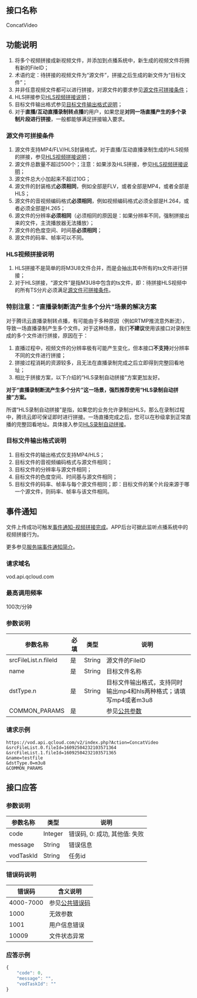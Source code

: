 ## 接口名称
ConcatVideo

## 功能说明
1. 将多个视频拼接成新视频文件，并添加到点播系统中，新生成的视频文件将拥有新的FileID；
1. 术语约定：待拼接的视频文件为“源文件”，拼接之后生成的新文件为“目标文件”；
1. 并非任意视频文件都可以进行拼接，对源文件的要求参见[源文件可拼接条件](#.E6.BA.90.E6.96.87.E4.BB.B6.E5.8F.AF.E6.8B.BC.E6.8E.A5.E6.9D.A1.E4.BB.B6)；
1. HLS拼接参见[HLS视频拼接说明](#hls.E8.A7.86.E9.A2.91.E6.8B.BC.E6.8E.A5.E8.AF.B4.E6.98.8E)；
1. 目标文件输出格式参见[目标文件输出格式说明](#.E7.9B.AE.E6.A0.87.E6.96.87.E4.BB.B6.E8.BE.93.E5.87.BA.E6.A0.BC.E5.BC.8F.E8.AF.B4.E6.98.8E)；
1. 对于**直播/互动直播录制转点播**的用户，如果您是**对同一场直播产生的多个录制片段进行拼接**，一般都能够满足拼接输入要求。

### 源文件可拼接条件

1. 源文件支持MP4/FLV/HLS封装格式，对于直播/互动直播录制生成的HLS视频的拼接，参见[HLS视频拼接说明](#hls.E8.A7.86.E9.A2.91.E6.8B.BC.E6.8E.A5.E8.AF.B4.E6.98.8E)；
1. 源文件总数量不超过500个；注意：如果涉及HLS拼接，参见[HLS视频拼接说明](#hls.E8.A7.86.E9.A2.91.E6.8B.BC.E6.8E.A5.E8.AF.B4.E6.98.8E)；
1. 源文件总大小加起来不超过10G；
1. 源文件的封装格式**必须相同**，例如全部是FLV，或者全部是MP4，或者全部是HLS；
1. 源文件的音视频编码格式**必须相同**，例如视频编码格式必须全部是H.264，或者必须全部是H.265；
1. 源文件的分辨率**必须相同**（必须相同的原因是：如果分辨率不同，强制拼接出来的文件，主流播放器无法播放）；
1. 源文件的色度空间、时间基**必须相同**；
1. 源文件的码率、帧率可以不同。

### HLS视频拼接说明

1. HLS拼接不是简单的将M3U8文件合并，而是会抽出其中所有的ts文件进行拼接；
1. 对于HLS拼接，“源文件”是指M3U8中包含的ts文件，即：待拼接HLS视频中的所有TS分片必须满足[源文件可拼接条件](#.E6.BA.90.E6.96.87.E4.BB.B6.E5.8F.AF.E6.8B.BC.E6.8E.A5.E6.9D.A1.E4.BB.B6)。

### 特别注意：“直播录制断流产生多个分片”场景的解决方案
对于腾讯云直播录制转点播，有可能由于多种原因（例如RTMP推流意外断流），导致一场直播录制产生多个文件。对于这种场景，我们**不建议**使用该接口对录制生成的多个文件进行拼接，原因在于：
1. 直播过程中，视频文件的分辨率极有可能产生变化，但本接口**不支持**对分辨率不同的文件进行拼接；
1. 拼接过程消耗的资源较多，且无法在直播录制完成之后立即得到完整回看地址；
1. 相比于拼接方案，以下介绍的“HLS录制自动拼接”方案更加友好。

**对于“直播录制断流产生多个分片”这一场景，强烈推荐使用“HLS录制自动拼接”方案。**

所谓“HLS录制自动拼接”是指，如果您的业务允许录制出HLS，那么在录制过程中，腾讯云即可保证即时进行拼接。一场直播完成之后，您可以在秒级拿到正常直播的完整回看地址。具体接入参见[HLS录制自动拼接](/document/product/267/9156)。

### 目标文件输出格式说明

1. 目标文件的输出格式仅支持MP4/HLS；
1. 目标文件的音视频编码格式与源文件相同；
1. 目标文件的分辨率与源文件相同；
1. 目标文件的色度空间、时间基与源文件相同；
1. 目标文件的码率、帧率与每个源文件相同；即：目标文件的某个片段来源于哪一个源文件，则码率、帧率与该文件相同。

## 事件通知
文件上传成功可触发[事件通知-视频拼接完成](/document/product/266/7834)。APP后台可据此监听点播系统中的视频拼接行为。

更多参见[服务端事件通知简介](/document/product/266/7829)。

### 请求域名
vod.api.qcloud.com

### 最高调用频率
100次/分钟

### 参数说明
| 参数名称 | 必填 | 类型 | 说明 |
|---------------|----------|---------|---------|
| srcFileList.n.fileId | 是 | String | 源文件的FileID |
| name          | 是 | String    | 目标文件名称 |
| dstType.n      | 是 | String    | 目标文件输出格式，支持同时输出mp4和hls两种格式；请填写mp4或者m3u8 |
| COMMON_PARAMS | 是 |  | 参见[公共参数](/document/product/api/213/6976) |

### 请求示例
```
https://vod.api.qcloud.com/v2/index.php?Action=ConcatVideo
&srcFileList.0.fileId=16092504232103571364
&srcFileList.1.fileId=16092504232103571365
&name=testfile
&dstType.0=m3u8
&COMMON_PARAMS
```

## 接口应答

### 参数说明
| 参数名称 | 类型 | 说明 |
|---------|---------|---------|
| code | Integer | 错误码, 0: 成功, 其他值: 失败 |
| message | String | 错误信息 |
| vodTaskId | String | 任务id |

### 错误码说明
| 错误码 | 含义说明|
|---------|---------|
| 4000-7000 | 参见[公共错误码](/document/product/266/7783)  |
| 1000 | 无效参数  |
| 1001 | 用户信息错误  |
| 10009 | 文件状态异常  |

### 应答示例

```javascript
{
    "code": 0,
    "message": "",
    "vodTaskId": ""
}
```
